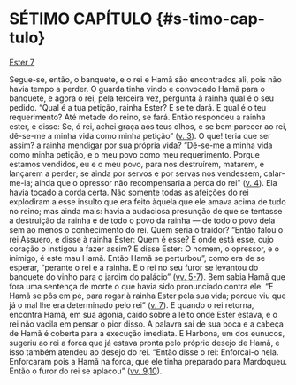 # SÉTIMO CAPÍTULO {#s-timo-cap-tulo}

[Ester 7](http://bibliaonline.com.br/acf/et/7)

Segue-se, então, o banquete, e o rei e Hamã são encontrados ali, pois não havia tempo a perder. O guarda tinha vindo e convocado Hamã para o banquete, e agora o rei, pela terceira vez, pergunta à rainha qual é o seu pedido. “Qual é a tua petição, rainha Ester? E se te dará. E qual é o teu requerimento? Até metade do reino, se fará. Então respondeu a rainha ester, e disse: Se, ó rei, achei graça aos teus olhos, e se bem parecer ao rei, dê-se-me a minha vida como minha petição” ([v. 3](http://bibliaonline.com.br/acf/et/7/3)). O que! teria que ser assim? a rainha mendigar por sua própria vida? “Dê-se-me a minha vida como minha petição, e o meu povo como meu requerimento. Porque estamos vendidos, eu e o meu povo, para nos destruírem, matarem, e lançarem a perder; se ainda por servos e por servas nos vendessem, calar-me-ia; ainda que o opressor não recompensaria a perda do rei” ([v. 4](http://bibliaonline.com.br/acf/et/7/4)). Ela havia tocado a corda certa. Não somente todas as afeições do rei explodiram a esse insulto que era feito àquela que ele amava acima de tudo no reino; mas ainda mais: havia a audaciosa presunção de que se tentasse a destruição da rainha e de todo o povo da rainha — de todo o povo dela sem ao menos o conhecimento do rei. Quem seria o traidor? “Então falou o rei Assuero, e disse à rainha Ester: Quem é esse? E onde está esse, cujo coração o instigou a fazer assim? E disse Ester: O homem, o opressor, e o inimigo, é este mau Hamã. Então Hamã se perturbou”, como era de se esperar, “perante o rei e a rainha. E o rei no seu furor se levantou do banquete do vinho para o jardim do palácio” ([vv. 5-7](http://bibliaonline.com.br/acf/et/7/5-7)). Bem sabia Hamã que fora uma sentença de morte o que havia sido pronunciado contra ele. “E Hamã se pôs em pé, para rogar à rainha Ester pela sua vida; porque viu que já o mal lhe era determinado pelo rei” ([v. 7](http://bibliaonline.com.br/acf/et/7/7)). E quando o rei retorna, encontra Hamã, em sua agonia, caído sobre a leito onde Ester estava, e o rei não vacila em pensar o pior disso. A palavra sai de sua boca e a cabeça de Hamã é coberta para a execução imediata. E Harbona, um dos eunucos, sugeriu ao rei a forca que já estava pronta pelo próprio desejo de Hamã, e isso também atendeu ao desejo do rei. “Então disse o rei: Enforcai-o nela. Enforcaram pois a Hamã na forca, que ele tinha preparado para Mardoqueu. Então o furor do rei se aplacou” ([vv. 9,10](http://bibliaonline.com.br/acf/et/7/9,10)).